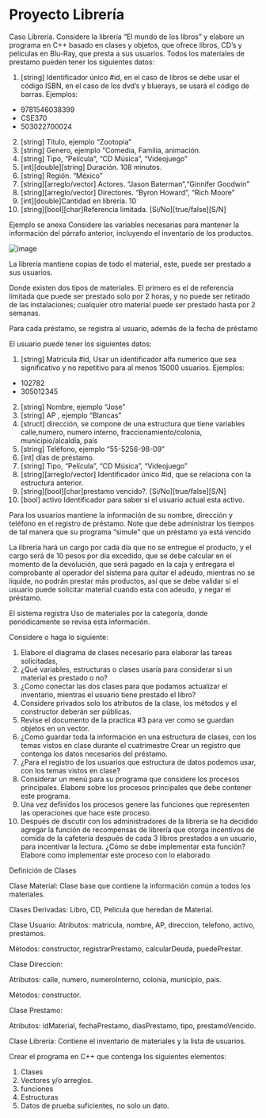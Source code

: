 # Proyecto Librería
Caso Librería. Considere la librería “El mundo de los libros” y elabore un programa en
C++ basado en clases y objetos, que ofrece libros, CD’s y películas en Blu-Ray, que
presta a sus usuarios. Todos los materiales de prestamo pueden tener los siguientes
datos:

1. [string] Identificador único #id, en el caso de libros se debe usar el código ISBN,
en el caso de los dvd’s y bluerays, se usará el código de barras.
Ejemplos:
* 9781546038399
* CSE370
* 503022700024

2. [string] Título, ejemplo “Zootopia”
3. [string] Genero, ejemplo “Comedia, Familia, animación.
4. [string] Tipo, “Película”, “CD Música”, “Videojuego”
5. [int][double][string] Duración. 108 minutos.
6. [string] Región. “México”
7. [string][arreglo/vector] Actores. “Jason Baterman”,“Ginnifer Goodwin”
8. [string][arreglo/vector] Directores. “Byron Howard”, “Rich Moore”
9. [int][double]Cantidad en librería. 10
10. [string][bool][char]Referencia limitada. [Si/No][true/false][S/N]

Ejemplo se anexa
Considere las variables necesarias para mantener la información del párrafo anterior,
incluyendo el inventario de los productos.

![image](https://github.com/user-attachments/assets/e4c2bd8d-af3d-4f8a-9cd7-05d810c033f7)

La librería mantiene copias de todo el material, este, puede ser prestado a sus usuarios.

Donde existen dos tipos de materiales. El primero es el de referencia limitada que puede ser prestado solo por 2 horas, y no puede ser retirado de las instalaciones; cualquier otro material puede ser prestado hasta por 2 semanas.

Para cada préstamo, se registra al usuario, además de la fecha de préstamo

El usuario puede tener los siguientes datos:
1. [string] Matricula #id, Usar un identificador alfa numerico que sea significativo y no repetitivo para al menos 15000 usuarios.
Ejemplos:
* 102782
* 305012345
2. [string] Nombre, ejemplo “Jose”
3. [string] AP , ejemplo “Blancas”
4. [struct] dirección, se compone de una estructura que tiene variables calle,numero, numero interno, fraccionamiento/colonia, municipio/alcaldía, país
5. [string] Teléfono, ejemplo “55-5256-98-09”
6. [int] días de préstamo.
7. [string] Tipo, “Película”, “CD Música”, “Videojuego”
8. [string][arreglo/vector] Identificador único #id, que se relaciona con la estructura anterior.
9. [string][bool][char]prestamo vencido?. [Si/No][true/false][S/N]
10. [bool] activo Identificador para saber si el usuario actual esta activo.

Para los usuarios mantiene la información de su nombre, dirección y teléfono en el registro de préstamo. Note que debe administrar los tiempos de tal manera que su programa “simule” que un préstamo ya está vencido

La librería hará un cargo por cada día que no se entregue el producto, y el cargo será de 10 pesos por día excedido, que se debe calcular en el momento de la devolución, que será pagado en la caja y entregara el comprobante al operador del sistema para quitar el adeudo, mientras no se liquide, no podrán prestar más productos, así que se
debe validar si el usuario puede solicitar material cuando esta con adeudo, y negar el
préstamo.

El sistema registra Uso de materiales por la categoría, donde periódicamente se revisa
esta información.

Considere o haga lo siguiente:
1. Elabore el diagrama de clases necesario para elaborar las tareas solicitadas,
2. ¿Qué variables, estructuras o clases usaría para considerar si un material es prestado o no?
3. ¿Como conectar las dos clases para que podamos actualizar el inventario, mientras el usuario tiene prestado el libro?
4. Considere privados solo los atributos de la clase, los métodos y el constructor deberán ser públicas.
5. Revise el documento de la practica #3 para ver como se guardan objetos en un vector.
6. ¿Como guardar toda la información en una estructura de clases, con los temas vistos en clase durante el cuatrimestre Crear un registro que contenga los datos necesarios del préstamo.
7. ¿Para el registro de los usuarios que estructura de datos podemos usar, con los temas vistos en clase?
8. Considerar un menú para su programa que considere los procesos principales. Elabore sobre los procesos principales que debe contener este programa.
9. Una vez definidos los procesos genere las funciones que representen las operaciones que hace este proceso.
10. Después de discutir con los administradores de la librería se ha decidido agregar la función de recompensas de librería que otorga incentivos de comida de la cafetería después de cada 3 libros prestados a un usuario, para incentivar la lectura. ¿Cómo se debe implementar esta función? Elabore como implementar
este proceso con lo elaborado.

Definición de Clases

Clase Material: Clase base que contiene la información común a todos los materiales.

Clases Derivadas: Libro, CD, Pelicula que heredan de Material.

Clase Usuario: Atributos: matricula, nombre, AP, direccion, telefono, activo, prestamos.

Métodos: constructor, registrarPrestamo, calcularDeuda, puedePrestar.

Clase Direccion:

Atributos: calle, numero, numeroInterno, colonia, municipio, pais.

Métodos: constructor.

Clase Prestamo:

Atributos: idMaterial, fechaPrestamo, diasPrestamo, tipo, prestamoVencido.

Clase Libreria: Contiene el inventario de materiales y la lista de usuarios.

Crear el programa en C++ que contenga los siguientes elementos:

1. Clases
2. Vectores y/o arreglos.
3. funciones
4. Estructuras
5. Datos de prueba suficientes, no solo un dato.
